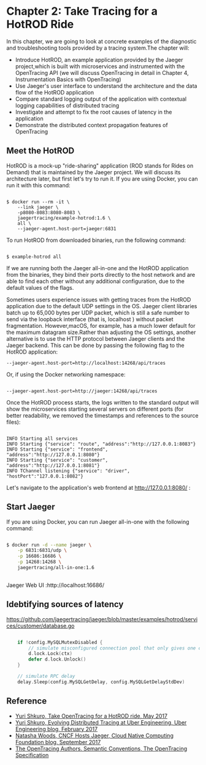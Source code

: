 # Chapter 2: Take Tracing for a HotROD Ride

In this chapter, we are going to look at concrete examples of the diagnostic and troubleshooting tools provided by
a tracing system.The chapter will:

* Introduce HotROD, an example application provided by the Jaeger project,which is built with microservices and instrumented with the OpenTracing API (we will discuss OpenTracing in detail in Chapter 4, Instrumentation Basics with OpenTracing)
* Use Jaeger's user interface to understand the architecture and the data flow of the HotROD application
* Compare standard logging output of the application with contextual logging capabilities of distributed tracing
* Investigate and attempt to fix the root causes of latency in the application
* Demonstrate the distributed context propagation features of OpenTracing

## Meet the HotROD

HotROD is a mock-up "ride-sharing" application (ROD stands for Rides on
Demand) that is maintained by the Jaeger project. We will discuss its architecture later, but first let's try to run it. If you are using Docker, you can run it with this command:

```shell

$ docker run --rm -it \
    --link jaeger \
    -p8080-8083:8080-8083 \
    jaegertracing/example-hotrod:1.6 \
    all \
    --jaeger-agent.host-port=jaeger:6831

```

To run HotROD from downloaded binaries, run the following command:

```shell

$ example-hotrod all

```

If we are running both the Jaeger all-in-one and the HotROD application from the binaries, they bind their ports directly to the host network and are able to find each other without any additional configuration, due to the default values of the flags.

Sometimes users experience issues with getting traces from the HotROD
application due to the default UDP settings in the OS. Jaeger client libraries batch up to 65,000 bytes per UDP packet, which is still a safe number to send via the loopback interface (that is, localhost ) without packet fragmentation. However,macOS, for example, has a much lower default for the maximum datagram size.Rather than adjusting the OS settings, another alternative is to use the HTTP protocol between Jaeger clients and the Jaeger backend. This can be done by passing the following flag to the HotROD application:

```
--jaeger-agent.host-port=http://localhost:14268/api/traces

```

Or, if using the Docker networking namespace:

```

--jaeger-agent.host-port=http://jaeger:14268/api/traces

```

Once the HotROD process starts, the logs written to the standard output will show the microservices starting several servers on different ports (for better readability, we removed the timestamps and references to the source files):

```

INFO Starting all services
INFO Starting {"service": "route", "address":"http://127.0.0.1:8083"}
INFO Starting {"service": "frontend", "address":"http://127.0.0.1:8080"}
INFO Starting {"service": "customer", "address":"http://127.0.0.1:8081"}
INFO TChannel listening {"service": "driver",  "hostPort":"127.0.0.1:8082"}

```

Let's navigate to the application's web frontend at http://127.0.0.1:8080/ :


## Start Jaeger

If you are using Docker, you can run Jaeger all-in-one with the following command:

```bash

$ docker run -d --name jaeger \
    -p 6831:6831/udp \
    -p 16686:16686 \
    -p 14268:14268 \
    jaegertracing/all-in-one:1.6
    

```
Jaeger Web UI :http://localhost:16686/

## Idebtifying sources of latency

https://github.com/jaegertracing/jaeger/blob/master/examples/hotrod/services/customer/database.go

```go

    if !config.MySQLMutexDisabled {
		// simulate misconfigured connection pool that only gives one connection at a time
		d.lock.Lock(ctx)
		defer d.lock.Unlock()
	}

	// simulate RPC delay
	delay.Sleep(config.MySQLGetDelay, config.MySQLGetDelayStdDev)


```
## Reference

* [Yuri Shkuro, Take OpenTracing for a HotROD ride, May 2017](https://medium.com/opentracing/take-opentracing-for-a-hotrod-ride-f6e3141f7941)
* [Yuri Shkuro, Evolving Distributed Tracing at Uber Engineering, Uber
Engineering blog, February 2017](https://eng.uber.com/distributed-tracing/)
* [Natasha Woods, CNCF Hosts Jaeger, Cloud Native Computing Foundation
blog, September 2017](https://www.cncf.io/blog/2017/09/13/cncf-hosts-jaeger/)
* [The OpenTracing Authors. Semantic Conventions, The OpenTracing
Specification](https://github.com/opentracing/specification/blob/master/semantic_conventions.md)

